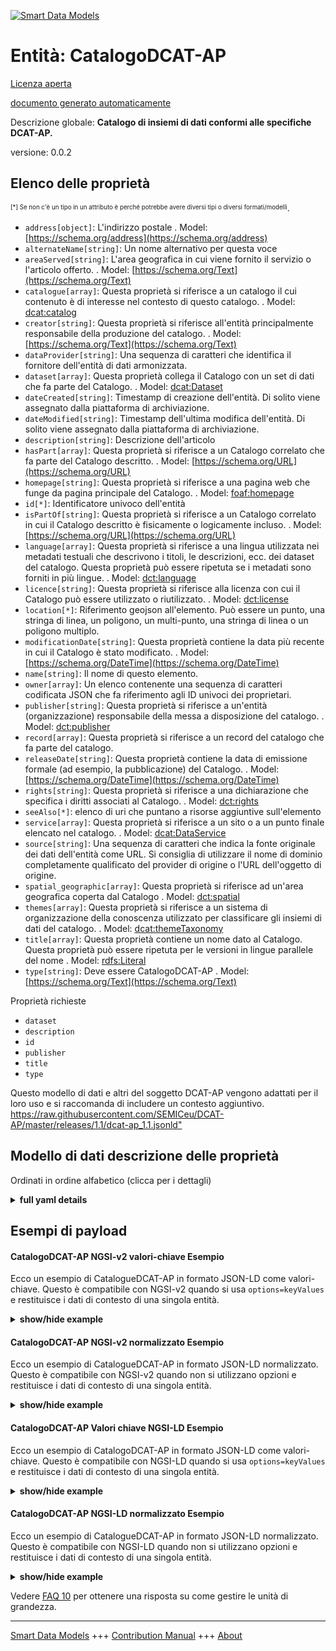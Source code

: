 <!-- 10-Header -->  
[![Smart Data Models](https://smartdatamodels.org/wp-content/uploads/2022/01/SmartDataModels_logo.png "Logo")](https://smartdatamodels.org)  
Entità: CatalogoDCAT-AP  
=======================<!-- /10-Header -->  
<!-- 15-License -->  
[Licenza aperta](https://github.com/smart-data-models//dataModel.DCAT-AP/blob/master/CatalogueDCAT-AP/LICENSE.md)  
[documento generato automaticamente](https://docs.google.com/presentation/d/e/2PACX-1vTs-Ng5dIAwkg91oTTUdt8ua7woBXhPnwavZ0FxgR8BsAI_Ek3C5q97Nd94HS8KhP-r_quD4H0fgyt3/pub?start=false&loop=false&delayms=3000#slide=id.gb715ace035_0_60)  
<!-- /15-License -->  
<!-- 20-Description -->  
Descrizione globale: **Catalogo di insiemi di dati conformi alle specifiche DCAT-AP.**  
versione: 0.0.2  
<!-- /20-Description -->  
<!-- 30-PropertiesList -->  

## Elenco delle proprietà  

<sup><sub>[*] Se non c'è un tipo in un attributo è perché potrebbe avere diversi tipi o diversi formati/modelli</sub></sup>.  
- `address[object]`: L'indirizzo postale  . Model: [https://schema.org/address](https://schema.org/address)- `alternateName[string]`: Un nome alternativo per questa voce  - `areaServed[string]`: L'area geografica in cui viene fornito il servizio o l'articolo offerto.  . Model: [https://schema.org/Text](https://schema.org/Text)- `catalogue[array]`: Questa proprietà si riferisce a un catalogo il cui contenuto è di interesse nel contesto di questo catalogo.  . Model: [dcat:catalog](dcat:catalog)- `creator[string]`: Questa proprietà si riferisce all'entità principalmente responsabile della produzione del catalogo.  . Model: [https://schema.org/Text](https://schema.org/Text)- `dataProvider[string]`: Una sequenza di caratteri che identifica il fornitore dell'entità di dati armonizzata.  - `dataset[array]`: Questa proprietà collega il Catalogo con un set di dati che fa parte del Catalogo.  . Model: [dcat:Dataset](dcat:Dataset)- `dateCreated[string]`: Timestamp di creazione dell'entità. Di solito viene assegnato dalla piattaforma di archiviazione.  - `dateModified[string]`: Timestamp dell'ultima modifica dell'entità. Di solito viene assegnato dalla piattaforma di archiviazione.  - `description[string]`: Descrizione dell'articolo  - `hasPart[array]`: Questa proprietà si riferisce a un Catalogo correlato che fa parte del Catalogo descritto.  . Model: [https://schema.org/URL](https://schema.org/URL)- `homepage[string]`: Questa proprietà si riferisce a una pagina web che funge da pagina principale del Catalogo.  . Model: [foaf:homepage](foaf:homepage)- `id[*]`: Identificatore univoco dell'entità  - `isPartOf[string]`: Questa proprietà si riferisce a un Catalogo correlato in cui il Catalogo descritto è fisicamente o logicamente incluso.  . Model: [https://schema.org/URL](https://schema.org/URL)- `language[array]`: Questa proprietà si riferisce a una lingua utilizzata nei metadati testuali che descrivono i titoli, le descrizioni, ecc. dei dataset del catalogo. Questa proprietà può essere ripetuta se i metadati sono forniti in più lingue.  . Model: [dct:language](dct:language)- `licence[string]`: Questa proprietà si riferisce alla licenza con cui il Catalogo può essere utilizzato o riutilizzato.  . Model: [dct:license](dct:license)- `location[*]`: Riferimento geojson all'elemento. Può essere un punto, una stringa di linea, un poligono, un multi-punto, una stringa di linea o un poligono multiplo.  - `modificationDate[string]`: Questa proprietà contiene la data più recente in cui il Catalogo è stato modificato.  . Model: [https://schema.org/DateTime](https://schema.org/DateTime)- `name[string]`: Il nome di questo elemento.  - `owner[array]`: Un elenco contenente una sequenza di caratteri codificata JSON che fa riferimento agli ID univoci dei proprietari.  - `publisher[string]`: Questa proprietà si riferisce a un'entità (organizzazione) responsabile della messa a disposizione del catalogo.  . Model: [dct:publisher](dct:publisher)- `record[array]`: Questa proprietà si riferisce a un record del catalogo che fa parte del catalogo.  - `releaseDate[string]`: Questa proprietà contiene la data di emissione formale (ad esempio, la pubblicazione) del Catalogo.  . Model: [https://schema.org/DateTime](https://schema.org/DateTime)- `rights[string]`: Questa proprietà si riferisce a una dichiarazione che specifica i diritti associati al Catalogo.  . Model: [dct:rights](dct:rights)- `seeAlso[*]`: elenco di uri che puntano a risorse aggiuntive sull'elemento  - `service[array]`: Questa proprietà si riferisce a un sito o a un punto finale elencato nel catalogo.  . Model: [dcat:DataService](dcat:DataService)- `source[string]`: Una sequenza di caratteri che indica la fonte originale dei dati dell'entità come URL. Si consiglia di utilizzare il nome di dominio completamente qualificato del provider di origine o l'URL dell'oggetto di origine.  - `spatial_geographic[array]`: Questa proprietà si riferisce ad un'area geografica coperta dal Catalogo  . Model: [dct:spatial](dct:spatial)- `themes[array]`: Questa proprietà si riferisce a un sistema di organizzazione della conoscenza utilizzato per classificare gli insiemi di dati del catalogo.  . Model: [dcat:themeTaxonomy](dcat:themeTaxonomy)- `title[array]`: Questa proprietà contiene un nome dato al Catalogo. Questa proprietà può essere ripetuta per le versioni in lingue parallele del nome  . Model: [rdfs:Literal](rdfs:Literal)- `type[string]`: Deve essere CatalogoDCAT-AP  . Model: [https://schema.org/Text](https://schema.org/Text)<!-- /30-PropertiesList -->  
<!-- 35-RequiredProperties -->  
Proprietà richieste  
- `dataset`  - `description`  - `id`  - `publisher`  - `title`  - `type`  <!-- /35-RequiredProperties -->  
<!-- 40-RequiredProperties -->  
Questo modello di dati e altri del soggetto DCAT-AP vengono adattati per il loro uso e si raccomanda di includere un contesto aggiuntivo. [https://raw.githubusercontent.com/SEMICeu/DCAT-AP/master/releases/1.1/dcat-ap_1.1.jsonld" ](https://raw.githubusercontent.com/SEMICeu/DCAT-AP/master/releases/1.1/dcat-ap_1.1.jsonld)  
<!-- /40-RequiredProperties -->  
<!-- 50-DataModelHeader -->  
## Modello di dati descrizione delle proprietà  
Ordinati in ordine alfabetico (clicca per i dettagli)  
<!-- /50-DataModelHeader -->  
<!-- 60-ModelYaml -->  
<details><summary><strong>full yaml details</strong></summary>    
```yaml  
CatalogueDCAT-AP:    
  description: 'Catalogue of datasets compliant with DCAT-AP specification.'    
  properties:    
    address:    
      description: 'The mailing address'    
      properties:    
        addressCountry:    
          description: 'Property. The country. For example, Spain. Model:''https://schema.org/addressCountry'''    
          type: string    
        addressLocality:    
          description: 'Property. The locality in which the street address is, and which is in the region. Model:''https://schema.org/addressLocality'''    
          type: string    
        addressRegion:    
          description: 'Property. The region in which the locality is, and which is in the country. Model:''https://schema.org/addressRegion'''    
          type: string    
        postOfficeBoxNumber:    
          description: 'Property. The post office box number for PO box addresses. For example, 03578. Model:''https://schema.org/postOfficeBoxNumber'''    
          type: string    
        postalCode:    
          description: 'Property. The postal code. For example, 24004. Model:''https://schema.org/https://schema.org/postalCode'''    
          type: string    
        streetAddress:    
          description: 'Property. The street address. Model:''https://schema.org/streetAddress'''    
          type: string    
      type: object    
      x-ngsi:    
        model: https://schema.org/address    
        type: Property    
    alternateName:    
      description: 'An alternative name for this item'    
      type: string    
      x-ngsi:    
        type: Property    
    areaServed:    
      description: 'The geographic area where a service or offered item is provided'    
      type: string    
      x-ngsi:    
        model: https://schema.org/Text    
        type: Property    
    catalogue:    
      description: 'This property refers to a catalog whose contents are of interest in the context of this catalog'    
      items:    
        anyOf:    
          - description: 'Property. Identifier format of any NGSI entity'    
            maxLength: 256    
            minLength: 1    
            pattern: ^[\w\-\.\{\}\$\+\*\[\]`|~^@!,:\\]+$    
            type: string    
          - description: 'Property. Identifier format of any NGSI entity'    
            format: uri    
            type: string    
      type: array    
      x-ngsi:    
        model: dcat:catalog    
        type: Relationship    
    creator:    
      description: 'This property refers to the entity primarily responsible for producing the catalogue'    
      type: string    
      x-ngsi:    
        model: https://schema.org/Text    
        type: Property    
    dataProvider:    
      description: 'A sequence of characters identifying the provider of the harmonised data entity.'    
      type: string    
      x-ngsi:    
        type: Property    
    dataset:    
      description: 'This property links the Catalogue with a Dataset that is part of the Catalogue'    
      items:    
        anyOf:    
          - description: 'Property. Identifier format of any NGSI entity'    
            maxLength: 256    
            minLength: 1    
            pattern: ^[\w\-\.\{\}\$\+\*\[\]`|~^@!,:\\]+$    
            type: string    
          - description: 'Property. Identifier format of any NGSI entity'    
            format: uri    
            type: string    
      type: array    
      x-ngsi:    
        model: dcat:Dataset    
        type: Relationship    
    dateCreated:    
      description: 'Entity creation timestamp. This will usually be allocated by the storage platform.'    
      format: date-time    
      type: string    
      x-ngsi:    
        type: Property    
    dateModified:    
      description: 'Timestamp of the last modification of the entity. This will usually be allocated by the storage platform.'    
      format: date-time    
      type: string    
      x-ngsi:    
        type: Property    
    description:    
      description: 'A description of this item'    
      type: string    
      x-ngsi:    
        type: Property    
    hasPart:    
      description: 'This property refers to a related Catalogue that is part of the described Catalogue'    
      items:    
        format: uri    
        type: string    
      type: array    
      x-ngsi:    
        model: https://schema.org/URL    
        type: Relationship    
    homepage:    
      description: 'This property refers to a web page that acts as the main page for the Catalogue.'    
      format: uri    
      type: string    
      x-ngsi:    
        model: foaf:homepage    
        type: Property    
    id:    
      anyOf: &cataloguedcat-ap_-_properties_-_owner_-_items_-_anyof    
        - description: 'Property. Identifier format of any NGSI entity'    
          maxLength: 256    
          minLength: 1    
          pattern: ^[\w\-\.\{\}\$\+\*\[\]`|~^@!,:\\]+$    
          type: string    
        - description: 'Property. Identifier format of any NGSI entity'    
          format: uri    
          type: string    
      description: 'Unique identifier of the entity'    
      x-ngsi:    
        type: Property    
    isPartOf:    
      description: 'This property refers to a related Catalogue in which the described Catalogue is physically or logically included.'    
      format: uri    
      type: string    
      x-ngsi:    
        model: https://schema.org/URL    
        type: Relationship    
    language:    
      description: 'This property refers to a language used in the textual metadata describing titles, descriptions, etc. of the Datasets in the Catalogue. This property can be repeated if the  metadata is provided in multiple languages.'    
      items:    
        type: string    
      type: array    
      x-ngsi:    
        model: dct:language    
        type: Property    
    licence:    
      description: 'This property refers to the licence under which the Catalogue can be used or reused.'    
      type: string    
      x-ngsi:    
        model: dct:license    
        type: Property    
    location:    
      description: 'Geojson reference to the item. It can be Point, LineString, Polygon, MultiPoint, MultiLineString or MultiPolygon'    
      oneOf: &cataloguedcat-ap_-_properties_-_spatial_geographic_-_items_-_oneof    
        - description: 'Geoproperty. Geojson reference to the item. Point'    
          properties:    
            bbox:    
              items:    
                type: number    
              minItems: 4    
              type: array    
            coordinates:    
              items:    
                type: number    
              minItems: 2    
              type: array    
            type:    
              enum:    
                - Point    
              type: string    
          required:    
            - type    
            - coordinates    
          title: 'GeoJSON Point'    
          type: object    
        - description: 'Geoproperty. Geojson reference to the item. LineString'    
          properties:    
            bbox:    
              items:    
                type: number    
              minItems: 4    
              type: array    
            coordinates:    
              items:    
                items:    
                  type: number    
                minItems: 2    
                type: array    
              minItems: 2    
              type: array    
            type:    
              enum:    
                - LineString    
              type: string    
          required:    
            - type    
            - coordinates    
          title: 'GeoJSON LineString'    
          type: object    
        - description: 'Geoproperty. Geojson reference to the item. Polygon'    
          properties:    
            bbox:    
              items:    
                type: number    
              minItems: 4    
              type: array    
            coordinates:    
              items:    
                items:    
                  items:    
                    type: number    
                  minItems: 2    
                  type: array    
                minItems: 4    
                type: array    
              type: array    
            type:    
              enum:    
                - Polygon    
              type: string    
          required:    
            - type    
            - coordinates    
          title: 'GeoJSON Polygon'    
          type: object    
        - description: 'Geoproperty. Geojson reference to the item. MultiPoint'    
          properties:    
            bbox:    
              items:    
                type: number    
              minItems: 4    
              type: array    
            coordinates:    
              items:    
                items:    
                  type: number    
                minItems: 2    
                type: array    
              type: array    
            type:    
              enum:    
                - MultiPoint    
              type: string    
          required:    
            - type    
            - coordinates    
          title: 'GeoJSON MultiPoint'    
          type: object    
        - description: 'Geoproperty. Geojson reference to the item. MultiLineString'    
          properties:    
            bbox:    
              items:    
                type: number    
              minItems: 4    
              type: array    
            coordinates:    
              items:    
                items:    
                  items:    
                    type: number    
                  minItems: 2    
                  type: array    
                minItems: 2    
                type: array    
              type: array    
            type:    
              enum:    
                - MultiLineString    
              type: string    
          required:    
            - type    
            - coordinates    
          title: 'GeoJSON MultiLineString'    
          type: object    
        - description: 'Geoproperty. Geojson reference to the item. MultiLineString'    
          properties:    
            bbox:    
              items:    
                type: number    
              minItems: 4    
              type: array    
            coordinates:    
              items:    
                items:    
                  items:    
                    items:    
                      type: number    
                    minItems: 2    
                    type: array    
                  minItems: 4    
                  type: array    
                type: array    
              type: array    
            type:    
              enum:    
                - MultiPolygon    
              type: string    
          required:    
            - type    
            - coordinates    
          title: 'GeoJSON MultiPolygon'    
          type: object    
      x-ngsi:    
        type: Geoproperty    
    modificationDate:    
      description: 'This property contains the most recent date on which the Catalogue was modified.'    
      format: date-time    
      type: string    
      x-ngsi:    
        model: https://schema.org/DateTime    
        type: Property    
    name:    
      description: 'The name of this item.'    
      type: string    
      x-ngsi:    
        type: Property    
    owner:    
      description: 'A List containing a JSON encoded sequence of characters referencing the unique Ids of the owner(s)'    
      items:    
        anyOf: *cataloguedcat-ap_-_properties_-_owner_-_items_-_anyof    
        description: 'Property. Unique identifier of the entity'    
      type: array    
      x-ngsi:    
        type: Property    
    publisher:    
      description: 'This property refers to an entity (organisation) responsible for making the Catalogue available'    
      type: string    
      x-ngsi:    
        model: dct:publisher    
        type: Property    
    record:    
      description: 'This property refers to a Catalogue Record that is part of the Catalogue'    
      items:    
        anyOf:    
          - description: 'Property. Identifier format of any NGSI entity'    
            maxLength: 256    
            minLength: 1    
            pattern: ^[\w\-\.\{\}\$\+\*\[\]`|~^@!,:\\]+$    
            type: string    
          - description: 'Property. Identifier format of any NGSI entity'    
            format: uri    
            type: string    
      type: array    
      x-ngsi:    
        type: Relationship    
    releaseDate:    
      description: 'This property contains the date of formal issuance (e.g., publication) of the Catalogue.'    
      format: date-time    
      type: string    
      x-ngsi:    
        model: https://schema.org/DateTime    
        type: Property    
    rights:    
      description: 'This property refers to a statement that specifies rights associated with the Catalogue.'    
      type: string    
      x-ngsi:    
        model: dct:rights    
        type: Property    
    seeAlso:    
      description: 'list of uri pointing to additional resources about the item'    
      oneOf:    
        - items:    
            format: uri    
            type: string    
          minItems: 1    
          type: array    
        - format: uri    
          type: string    
      x-ngsi:    
        type: Property    
    service:    
      description: 'This property refers to a site or end-point that is listed in the catalog'    
      items:    
        type: string    
      type: array    
      x-ngsi:    
        model: dcat:DataService    
        type: Property    
    source:    
      description: 'A sequence of characters giving the original source of the entity data as a URL. Recommended to be the fully qualified domain name of the source provider, or the URL to the source object.'    
      type: string    
      x-ngsi:    
        type: Property    
    spatial_geographic:    
      description: 'This property refers to a geographical area covered by the Catalogue'    
      items:    
        description: 'Geoproperty. Geojson reference to the item. It can be Point, LineString, Polygon, MultiPoint, MultiLineString or MultiPolygon'    
        oneOf: *cataloguedcat-ap_-_properties_-_spatial_geographic_-_items_-_oneof    
      type: array    
      x-ngsi:    
        model: dct:spatial    
        type: Geoproperty    
    themes:    
      description: 'This property refers to a knowledge organization system used to classify the Catalogue''s Datasets.'    
      items:    
        type: string    
      type: array    
      x-ngsi:    
        model: dcat:themeTaxonomy    
        type: Property    
    title:    
      description: 'This property contains a name given to the Catalogue. This property can be repeated for parallel language versions of the name'    
      items:    
        type: string    
      type: array    
      x-ngsi:    
        model: rdfs:Literal    
        type: Property    
    type:    
      description: 'It has to be CatalogueDCAT-AP'    
      enum:    
        - CatalogueDCAT-AP    
      type: string    
      x-ngsi:    
        model: https://schema.org/Text    
        type: Property    
  required:    
    - id    
    - type    
    - dataset    
    - description    
    - publisher    
    - title    
  type: object    
  x-derived-from: ""    
  x-disclaimer: 'Redistribution and use in source and binary forms, with or without modification, are permitted  provided that the license conditions are met. Copyleft (c) 2022 Contributors to Smart Data Models Program'    
  x-license-url: https://github.com/smart-data-models/dataModel.DCAT-AP/blob/master/CatalogueDCAT-AP/LICENSE.md    
  x-model-schema: https://smart-data-models.github.io/dataModel.DCAT-AP/CatalogueDCAT-AP/schema.json    
  x-model-tags: ""    
  x-version: 0.0.2    
```  
</details>    
<!-- /60-ModelYaml -->  
<!-- 70-MiddleNotes -->  
<!-- /70-MiddleNotes -->  
<!-- 80-Examples -->  
## Esempi di payload  
#### CatalogoDCAT-AP NGSI-v2 valori-chiave Esempio  
Ecco un esempio di CatalogueDCAT-AP in formato JSON-LD come valori-chiave. Questo è compatibile con NGSI-v2 quando si usa `options=keyValues` e restituisce i dati di contesto di una singola entità.  
<details><summary><strong>show/hide example</strong></summary>    
```json  
{  
  "id": "urn:ngsi-ld:Catalogue:id:LMVP:18269678",  
  "type": "CatalogueDCAT-AP",  
  "dateCreated": "1980-03-03T10:01:24Z",  
  "dateModified": "1987-12-04T10:44:40Z",  
  "source": "",  
  "name": "Catalogue",  
  "alternateName": "",  
  "description": "Interesting art recently book girl yard represent book. Garden style wish blood your ground size.",  
  "dataProvider": "european open data portal",  
  "owner": [  
    "urn:ngsi-ld:Catalogue:ZYKY:89462950"  
  ],  
  "seeAlso": [  
    "urn:ngsi-ld:Catalogue:ILBA:60770941"  
  ],  
  "location": {  
    "type": "Point",  
    "coordinates": [  
      -83.400987,  
      0.152532  
    ]  
  },  
  "address": {  
    "streetAddress": "2 Rue Mercier",  
    "addressLocality": "Luxembourg",  
    "addressRegion": "Luxembourg",  
    "addressCountry": "Luxembourg",  
    "postalCode": "2985 ",  
    "postOfficeBoxNumber": "",  
    "areaServed": "European Union"  
  },  
  "dataset": [  
    "urn:ngsi-ld:Catalogue:dataset:ZBCW:95668818"  
  ],  
  "publisher": "Spanish data portal",  
  "title": [  
    "title first",  
    "Secondary title."  
  ],  
  "homepage": "ngsi-ld:Catalogue:homepage:ZFAW:13633782",  
  "language": [  
    "ES",  
    "DE"  
  ],  
  "licence": "Creative Commons 3.0 International",  
  "releaseDate": "2004-08-22T22:32:47Z",  
  "spatial_geographic": [  
    {  
      "type": "Point",  
      "coordinates": [  
        57.234944,  
        52.840273  
      ]  
    }  
  ],  
  "themes": [  
    "Want couple him finally responsibility begin. Coach join down new major. Happy yard letter then return member.",  
    "Politics road two question offer white. Recognize fight keep blue person create be. Radio edge or improve less special future. Itself detail computer exist."  
  ],  
  "modificationDate": "1982-09-02T03:16:28Z",  
  "hasPart": [  
    "urn:ngsi-ld:Catalogue:hasPart:GVZM:66676591"  
  ],  
  "isPartOf": "urn:ngsi-ld:Catalogue:isPartOf:NXBZ:88517287",  
  "record": [  
    "Catalogue.items.HLGA.73285516",  
    "Catalogue.items.IHOB.85266800"  
  ],  
  "rights": "",  
  "catalogue": [  
    "urn:ngsi-ld:Catalogue:items:LZMQ:44249979",  
    "urn:ngsi-ld:Catalogue:items:PECX:02526105"  
  ],  
  "creator": "Role fact sport shoulder blue direction probably order."  
}  
```  
</details>  
#### CatalogoDCAT-AP NGSI-v2 normalizzato Esempio  
Ecco un esempio di CatalogueDCAT-AP in formato JSON-LD normalizzato. Questo è compatibile con NGSI-v2 quando non si utilizzano opzioni e restituisce i dati di contesto di una singola entità.  
<details><summary><strong>show/hide example</strong></summary>    
```json  
{  
  "id": "urn:ngsi-ld:Catalogue:id:LMVP:18269678",  
  "type": "CatalogueDCAT-AP",  
  "dateCreated": {  
    "type": "DateTime",  
    "value": "1980-03-03T10:01:24Z"  
  },  
  "dateModified": {  
    "type": "DateTime",  
    "value": "1987-12-04T10:44:40Z"  
  },  
  "source": {  
    "type": "Text",  
    "value": ""  
  },  
  "name": {  
    "type": "Text",  
    "value": "Catalogue"  
  },  
  "alternateName": {  
    "type": "Text",  
    "value": ""  
  },  
  "description": {  
    "type": "Text",  
    "value": "Interesting art recently book girl yard represent book. Garden style wish blood your ground size."  
  },  
  "dataProvider": {  
    "type": "Text",  
    "value": "european open data portal"  
  },  
  "owner": {  
    "type": "Array",  
    "value": [  
      "urn:ngsi-ld:Catalogue:ZYKY:89462950"  
    ]  
  },  
  "seeAlso": {  
    "type": "Array",  
    "value": [  
      "urn:ngsi-ld:Catalogue:ILBA:60770941"  
    ]  
  },  
  "location": {  
    "type": "geo:json",  
    "value": {  
      "type": "Point",  
      "coordinates": [  
        -83.400987,  
        0.152532  
      ]  
    }  
  },  
  "address": {  
    "type": "StructuredValue",  
    "value": {  
      "streetAddress": "2 Rue Mercier",  
      "addressLocality": "Luxembourg",  
      "addressRegion": "Luxembourg",  
      "addressCountry": "Luxembourg",  
      "postalCode": "2985 ",  
      "postOfficeBoxNumber": "",  
      "areaServed": "European Union"  
    }  
  },  
  "dataset": {  
    "type": "object",  
    "value": "urn:ngsi-ld:Catalogue:dataset:ZBCW:95668818"  
  },  
  "publisher": {  
    "type": "Property",  
    "value": "spanish open data portal"  
  },  
  "title": {  
    "type": "Array",  
    "value": [  
      "Hair commercial free civil. Figure American film despite few. Box watch cold act mean thank music people. Third fill us.",  
      "Technology life low standard second."  
    ]  
  },  
  "homepage": {  
    "type": "string",  
    "value": "urn:ngsi-ld:Catalogue:homepage:ZFAW:13633782"  
  },  
  "language": {  
    "type": "Array",  
    "value": [  
      "Town size computer way. Since challenge phone state listen south low.",  
      "Eight once single. Build every kid."  
    ]  
  },  
  "licence": {  
    "type": "Property",  
    "value": "Improve social simply court week debate bad. Structure ago cup head point. Above much can own course."  
  },  
  "releaseDate": {  
    "type": "DateTime",  
    "value": "2004-08-22T22:32:47Z"  
  },  
  "spatial_geographic": {  
    "type": "Property",  
    "value": {  
      "type": "Point",  
      "coordinates": [  
        57.234944,  
        52.840273  
      ]  
    }  
  },  
  "themes": {  
    "type": "Array",  
    "value": [  
      "Want couple him finally responsibility begin. Coach join down new major. Happy yard letter then return member.",  
      "Politics road two question offer white. Recognize fight keep blue person create be. Radio edge or improve less special future. Itself detail computer exist."  
    ]  
  },  
  "modificationDate": {  
    "type": "DateTime",  
    "value": "1982-09-02T03:16:28Z"  
  },  
  "hasPart": {  
    "type": "object",  
    "value": "urn:ngsi-ld:Catalogue:hasPart:GVZM:66676591"  
  },  
  "isPartOf": {  
    "type": "object",  
    "value": "urn:ngsi-ld:Catalogue:isPartOf:NXBZ:88517287"  
  },  
  "record": {  
    "type": "Array",  
    "value": [  
      "urn:ngsi-ld:Catalogue:items:HLGA:73285516",  
      "urn:ngsi-ld:Catalogue:items:IHOB:85266800"  
    ]  
  },  
  "rights": {  
    "type": "Property",  
    "value": "Open source"  
  },  
  "catalogue": {  
    "type": "Array",  
    "value": [  
      "urn:ngsi-ld:Catalogue:items:LZMQ:44249979",  
      "urn:ngsi-ld:Catalogue:items:PECX:02526105"  
    ]  
  },  
  "creator": {  
    "type": "Text",  
    "value": "Role fact sport shoulder blue direction probably order."  
  }  
}  
```  
</details>  
#### CatalogoDCAT-AP Valori chiave NGSI-LD Esempio  
Ecco un esempio di CatalogoDCAT-AP in formato JSON-LD come valori-chiave. Questo è compatibile con NGSI-LD quando si usa `options=keyValues` e restituisce i dati di contesto di una singola entità.  
<details><summary><strong>show/hide example</strong></summary>    
```json  
{  
    "id": "urn:ngsi-ld:Catalogue:id:LMVP:18269678",  
    "type": "CatalogueDCAT-AP",  
    "address": {  
        "streetAddress": "2 Rue Mercier",  
        "addressLocality": "Luxembourg",  
        "addressRegion": "Luxembourg",  
        "addressCountry": "Luxembourg",  
        "postalCode": "2985 ",  
        "postOfficeBoxNumber": "",  
        "areaServed": "European Union"  
    },  
    "alternateName": "",  
    "catalogue": [  
        "urn:ngsi-ld:Catalogue:items:LZMQ:44249979",  
        "urn:ngsi-ld:Catalogue:items:PECX:02526105"  
    ],  
    "creator": "Role fact sport shoulder blue direction probably order.",  
    "dataProvider": "european open data portal",  
    "dataset": [  
        "urn:ngsi-ld:Catalogue:dataset:ZBCW:95668818"  
    ],  
    "dateCreated": "1980-03-03T10:01:24Z",  
    "dateModified": "1987-12-04T10:44:40Z",  
    "description": "Interesting art recently book girl yard represent book. Garden style wish blood your ground size.",  
    "hasPart": [  
        "urn:ngsi-ld:Catalogue:hasPart:GVZM:66676591"  
    ],  
    "homepage": "ngsi-ld:Catalogue:homepage:ZFAW:13633782",  
    "isPartOf": "urn:ngsi-ld:Catalogue:isPartOf:NXBZ:88517287",  
    "language": [  
        "ES",  
        "DE"  
    ],  
    "licence": "Creative Commons 3.0 International",  
    "location": {  
        "type": "Point",  
        "coordinates": [  
            -83.400987,  
            0.152532  
        ]  
    },  
    "modificationDate": "1982-09-02T03:16:28Z",  
    "name": "Catalogue",  
    "owner": [  
        "urn:ngsi-ld:Catalogue:ZYKY:89462950"  
    ],  
    "publisher": "Spanish data portal",  
    "record": [  
        "Catalogue.items.HLGA.73285516",  
        "Catalogue.items.IHOB.85266800"  
    ],  
    "releaseDate": "2004-08-22T22:32:47Z",  
    "rights": "",  
    "seeAlso": [  
        "urn:ngsi-ld:Catalogue:ILBA:60770941"  
    ],  
    "source": "",  
    "spatial_geographic": [  
        {  
            "type": "Point",  
            "coordinates": [  
                57.234944,  
                52.840273  
            ]  
        }  
    ],  
    "themes": [  
        "Want couple him finally responsibility begin. Coach join down new major. Happy yard letter then return member.",  
        "Politics road two question offer white. Recognize fight keep blue person create be. Radio edge or improve less special future. Itself detail computer exist."  
    ],  
    "title": [  
        "title first",  
        "Secondary title."  
    ],  
    "@context": [  
        "https://raw.githubusercontent.com/SEMICeu/DCAT-AP/master/releases/1.1/dcat-ap_1.1.jsonld",  
        "https://raw.githubusercontent.com/smart-data-models/dataModel.DCAT-AP/master/context.jsonld"  
    ]  
}  
```  
</details>  
#### CatalogoDCAT-AP NGSI-LD normalizzato Esempio  
Ecco un esempio di CatalogueDCAT-AP in formato JSON-LD normalizzato. Questo è compatibile con NGSI-LD quando non si utilizzano opzioni e restituisce i dati di contesto di una singola entità.  
<details><summary><strong>show/hide example</strong></summary>    
```json  
{  
  "id": "urn:ngsi-ld:Catalogue:id:LMVP:18269678",  
  "type": "CatalogueDCAT-AP",  
  "address": {  
    "type": "Property",  
    "value": {  
      "streetAddress": "2 Rue Mercier",  
      "addressLocality": "Luxembourg",  
      "addressRegion": "Luxembourg",  
      "addressCountry": "Luxembourg",  
      "postalCode": "2985 ",  
      "postOfficeBoxNumber": "",  
      "areaServed": "European Union"  
    }  
  },  
  "alternateName": {  
    "type": "Property",  
    "value": ""  
  },  
  "catalogue": {  
    "type": "Relationship",  
    "value": [  
      "urn:ngsi-ld:Catalogue:items:LZMQ:44249979",  
      "urn:ngsi-ld:Catalogue:items:PECX:02526105"  
    ]  
  },  
  "creator": {  
    "type": "Property",  
    "value": ""  
  },  
  "dataProvider": {  
    "type": "Property",  
    "value": "European open data portal"  
  },  
  "dataset": {  
    "type": "Relationship",  
    "object": [  
      "urn:ngsi-ld:Catalogue:dataset:ZBCW:95668818"  
    ]  
  },  
  "dateCreated": {  
    "type": "Property",  
    "value": {  
      "@type": "DateTime",  
      "@value": "2020-03-03T10:01:24Z"  
    }  
  },  
  "dateModified": {  
    "type": "Property",  
    "value": {  
      "@type": "DateTime",  
      "@value": "2021-07-04T10:44:40Z"  
    }  
  },  
  "description": {  
    "type": "Property",  
    "value": ""  
  },  
  "hasPart": {  
    "type": "Relationship",  
    "object": [  
      "urn:ngsi-ld:Catalogue:hasPart:GVZM:66676591"  
    ]  
  },  
  "homepage": {  
    "type": "Property",  
    "value": "Catalogue:homepage:ZFAW:13633782"  
  },  
  "isPartOf": {  
    "type": "Relationship",  
    "object": "urn:ngsi-ld:Catalogue:isPartOf:NXBZ:88517287"  
  },  
  "language": {  
    "type": "Property",  
    "value": [  
      "ES",  
      "DE"  
    ]  
  },  
  "licence": {  
    "type": "Property",  
    "value": [  
      "Creative Commons 3.0 International"  
    ]  
  },  
  "location": {  
    "type": "GeoProperty",  
    "value": {  
      "type": "Point",  
      "coordinates": [  
        -83.400987,  
        0.152532  
      ]  
    }  
  },  
  "modificationDate": {  
    "type": "DateTime",  
    "value": "1982-09-02T03:16:28Z"  
  },  
  "name": {  
    "type": "Property",  
    "value": "Catalogue"  
  },  
  "owner": {  
    "type": "Property",  
    "value": [  
      "urn:ngsi-ld:Catalogue:ZYKY:89462950"  
    ]  
  },  
  "publisher": {  
    "type": "Property",  
    "value": "Spain open data portal"  
  },  
  "record": {  
    "type": "Property",  
    "value": [  
      "Catalogue.items.HLGA.73285516",  
      "Catalogue.items.IHOB.85266800"  
    ]  
  },  
  "releaseDate": {  
    "type": "DateTime",  
    "value": "2004-08-22T22:32:47Z"  
  },  
  "rights": {  
    "type": "Property",  
    "value": ""  
  },  
  "seeAlso": {  
    "type": "Property",  
    "value": [  
      "urn:ngsi-ld:Catalogue:ILBA:60770941"  
    ]  
  },  
  "source": {  
    "type": "Property",  
    "value": ""  
  },  
  "spatial_geographic": {  
    "type": "Geoproperty",  
    "value": {  
      "type": "Point",  
      "coordinates": [  
        57.234944,  
        52.840273  
      ]  
    }  
  },  
  "themes": {  
    "type": "Property",  
    "value": [  
      "Want couple him finally responsibility begin. Coach join down new major. Happy yard letter then return member.",  
      "Politics road two question offer white. Recognize fight keep blue person create be. Radio edge or improve less special future. Itself detail computer exist."  
    ]  
  },  
  "title": {  
    "type": "Property",  
    "value": [  
      "New catalogue",  
      "Nuevo catalogo"  
    ]  
  },  
  "@context": [  
    "https://raw.githubusercontent.com/SEMICeu/DCAT-AP/master/releases/1.1/dcat-ap_1.1.jsonld",  
    "https://raw.githubusercontent.com/smart-data-models/dataModel.DCAT-AP/master/context.jsonld"  
  ]  
}  
```  
</details><!-- /80-Examples -->  
<!-- 90-FooterNotes -->  
<!-- /90-FooterNotes -->  
<!-- 95-Units -->  
Vedere [FAQ 10](https://smartdatamodels.org/index.php/faqs/) per ottenere una risposta su come gestire le unità di grandezza.  
<!-- /95-Units -->  
<!-- 97-LastFooter -->  
---  
[Smart Data Models](https://smartdatamodels.org) +++ [Contribution Manual](https://bit.ly/contribution_manual) +++ [About](https://bit.ly/Introduction_SDM)<!-- /97-LastFooter -->  
